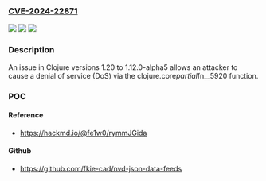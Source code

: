 ### [CVE-2024-22871](https://cve.mitre.org/cgi-bin/cvename.cgi?name=CVE-2024-22871)
![](https://img.shields.io/static/v1?label=Product&message=n%2Fa&color=blue)
![](https://img.shields.io/static/v1?label=Version&message=n%2Fa&color=blue)
![](https://img.shields.io/static/v1?label=Vulnerability&message=n%2Fa&color=brighgreen)

### Description

An issue in Clojure versions 1.20 to 1.12.0-alpha5 allows an attacker to cause a denial of service (DoS) via the clojure.core$partial$fn__5920 function.

### POC

#### Reference
- https://hackmd.io/@fe1w0/rymmJGida

#### Github
- https://github.com/fkie-cad/nvd-json-data-feeds

